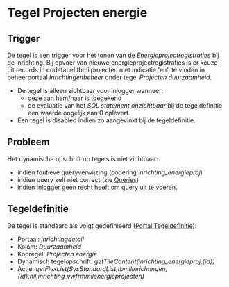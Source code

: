 # Tegel Projecten energie

## Trigger

De tegel is een trigger voor het tonen van de _Energieprojectregistraties_ bij de inrichting. Bij opvoer van nieuwe energieprojectregistraties is er keuze uit records in codetabel tbmilprojecten met indicatie 'en', te vinden in beheerportaal _Inrichtingenbeheer_ onder tegel _Projecten duurzaamheid_.

- De tegel is alleen zichtbaar voor inlogger wanneer:
  - deze aan hem/haar is toegekend
  - de evaluatie van het _SQL statement onzichtbaar_ bij de tegeldefinitie een waarde ongelijk aan 0 oplevert.
- Een tegel is disabled indien zo aangevinkt bij de tegeldefinitie.

## Probleem

Het dynamische opschrift op tegels is niet zichtbaar:

- indien foutieve queryverwijzing (codering _inrichting_energieproj_)
- indien query zelf niet correct (zie [Queries](/instellen_inrichten/queries.md))
- indien inlogger geen recht heeft om query uit te voeren.

## Tegeldefinitie

De tegel is standaard als volgt gedefinieerd ([Portal Tegeldefinitie](/instellen_inrichten/portaldefinitie/portal_tegel.md)):

- Portaal: _inrichtingdetail_
- Kolom: _Duurzaamheid_
- Kopregel: _Projecten energie_
- Dynamisch tegelopschrift: _getTileContent(inrichting_energieproj,{id})_
- Actie: _getFlexList(SysStandardList,tbmilinrichtingen,{id},nil,inrichting_vwfrmmilenergieprojecten)_
